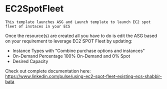 # EC2SpotFleet

`This template launches ASG and Launch template to launch EC2 spot fleet of instaces in your ECS`

Once the resource(s) are created all you have to do is edit the ASG based on your requirement to leverage EC2 SPOT Fleet by updating: 

- Instance Types with "Combine purchase options and instances"
- On-Demand Percentage 100% On-Demand and 0% Spot
- Desired Capacity

Check out complete documentation here: https://www.linkedin.com/pulse/using-ec2-spot-fleet-existing-ecs-shabbir-bata